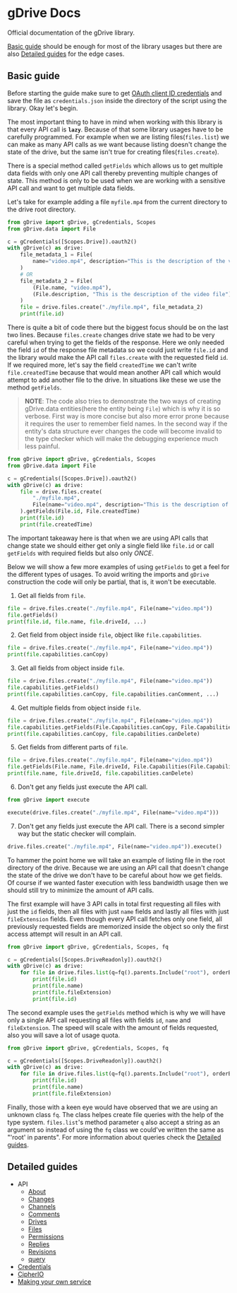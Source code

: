 # gDrive Docs

Official documentation of the gDrive library.

[Basic guide](#basic-guide) should be enough for most of the library usages but there are also [Detailed guides](#detailed-guides) for the edge cases.

## Basic guide

Before starting the guide make sure to get [OAuth client ID credentials](https://developers.google.com/workspace/guides/create-credentials) and save the file as `credentials.json` inside the directory of the script using the library. Okay let's begin.

The most important thing to have in mind when working with this library is that every API call is **`lazy`**. Because of that some library usages have to be carefully programmed. For example when we are listing files(`files.list`) we can make as many API calls as we want because listing doesn't change the state of the drive, but the same isn't true for creating files(`files.create`).

There is a special method called `getFields` which allows us to get multiple data fields with only one API call thereby preventing multiple changes of state. This method is only to be used when we are working with a sensitive API call and want to get multiple data fields.

Let's take for example adding a file `myfile.mp4` from the current directory to the drive root directory.

```python
from gDrive import gDrive, gCredentials, Scopes
from gDrive.data import File

c = gCredentials([Scopes.Drive]).oauth2()
with gDrive(c) as drive:
    file_metadata_1 = File(
        name="video.mp4", description="This is the description of the video file"
    )
    # OR
    file_metadata_2 = File(
        (File.name, "video.mp4"),
        (File.description, "This is the description of the video file"),
    )
    file = drive.files.create("./myfile.mp4", file_metadata_2)
    print(file.id)
```

There is quite a bit of code there but the biggest focus should be on the last two lines. Because `files.create` changes drive state we had to be very careful when trying to get the fields of the response. Here we only needed the field `id` of the response file metadata so we could just write `file.id` and the library would make the API call `files.create` with the requested field `id`. If we required more, let's say the field `createdTime` we can't write `file.createdTime` because that would mean another API call which would attempt to add another file to the drive. In situations like these we use the method `getFields`.

> **NOTE**: The code also tries to demonstrate the two ways of creating gDrive.data entities(here the entity being `File`) which is why it is so verbose. First way is more concise but also more error prone because it requires the user to remember field names. In the second way if the entity's data structure ever changes the code will become invalid to the type checker which will make the debugging experience much less painful.

```python
from gDrive import gDrive, gCredentials, Scopes
from gDrive.data import File

c = gCredentials([Scopes.Drive]).oauth2()
with gDrive(c) as drive:
    file = drive.files.create(
        "./myfile.mp4",
        File(name="video.mp4", description="This is the description of the video file"),
    ).getFields(File.id, File.createdTime)
    print(file.id)
    print(file.createdTime)
```

The important takeaway here is that when we are using API calls that change state we should either get only a single field like `file.id` or call `getFields` with required fields but also only _ONCE_.

Below we will show a few more examples of using `getFields` to get a feel for the different types of usages. To avoid writing the imports and `gDrive` construction the code will only be partial, that is, it won't be executable.

1) Get all fields from `file`.

```python
file = drive.files.create("./myfile.mp4", File(name="video.mp4"))
file.getFields()
print(file.id, file.name, file.driveId, ...)
```

2) Get field from object inside `file`, object like `file.capabilities`.

```python
file = drive.files.create("./myfile.mp4", File(name="video.mp4"))
print(file.capabilities.canCopy)
```

3) Get all fields from object inside `file`.

```python
file = drive.files.create("./myfile.mp4", File(name="video.mp4"))
file.capabilities.getFields()
print(file.capabilities.canCopy, file.capabilities.canComment, ...)
```

4) Get multiple fields from object inside `file`.

```python
file = drive.files.create("./myfile.mp4", File(name="video.mp4"))
file.capabilities.getFields(File.Capabilities.canCopy, File.Capabilities.canDelete)
print(file.capabilities.canCopy, file.capabilities.canDelete)
```

5) Get fields from different parts of `file`.

```python
file = drive.files.create("./myfile.mp4", File(name="video.mp4"))
file.getFields(File.name, File.driveId, File.Capabilities(File.Capabilities.canDelete))
print(file.name, file.driveId, file.capabilities.canDelete)
```

6) Don't get any fields just execute the API call.

```python
from gDrive import execute

execute(drive.files.create("./myfile.mp4", File(name="video.mp4")))
```

7) Don't get any fields just execute the API call. There is a second simpler way but the static checker will complain.

```python
drive.files.create("./myfile.mp4", File(name="video.mp4")).execute()
```

To hammer the point home we will take an example of listing file in the root directory of the drive. Because we are using an API call that doesn't change the state of the drive we don't have to be careful about how we get fields. Of course if we wanted faster execution with less bandwidth usage then we should still try to minimize the amount of API calls.

The first example will have 3 API calls in total first requesting all files with just the `id` fields, then all files with just `name` fields and lastly all files with just `fileExtension` fields. Even though every API call fetches only one field, all previously requested fields are memorized inside the object so only the first access attempt will result in an API call.

```python
from gDrive import gDrive, gCredentials, Scopes, fq

c = gCredentials([Scopes.DriveReadonly]).oauth2()
with gDrive(c) as drive:
    for file in drive.files.list(q=fq().parents.Include("root"), orderBy=['name']).files:
        print(file.id)
        print(file.name)
        print(file.fileExtension)
        print(file.id)
```

The second example uses the `getFields` method which is why we will have only a single API call requesting all files with fields `id`, `name` and `fileExtension`. The speed will scale with the amount of fields requested, also you will save a lot of usage quota.

```python
from gDrive import gDrive, gCredentials, Scopes, fq

c = gCredentials([Scopes.DriveReadonly]).oauth2()
with gDrive(c) as drive:
    for file in drive.files.list(q=fq().parents.Include("root"), orderBy=['name']).files.getFields(File.id, File.name, File.fileExtension):
        print(file.id)
        print(file.name)
        print(file.fileExtension)
```

Finally, those with a keen eye would have observed that we are using an unknown class `fq`. The class helpes create file queries with the help of the type system. `files.list`'s method parameter `q` also accept a string as an argument so instead of using the `fq` class we could've written the same as "'root' in parents". For more information about queries check the [Detailed guides](#detailed-guides).


## Detailed guides

- API
    - [About](about.md)
    - [Changes](changes.md)
    - [Channels](channels.md)
    - [Comments](comments.md)
    - [Drives](drives.md)
    - [Files](files.md)
    - [Permissions](permissions.md)
    - [Replies](replies.md)
    - [Revisions](revisions.md)
    - [query](query.md)
- [Credentials](credentials.md)
- [CipherIO](cipherio.md)
- [Making your own service](gservice.md)
